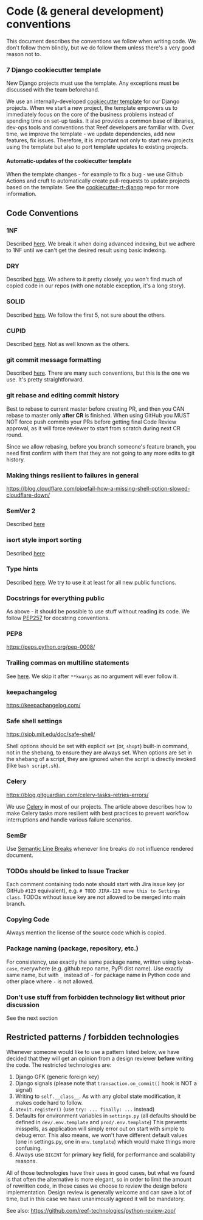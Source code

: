 # Code (& general development) conventions

This document describes the conventions we follow when writing code.
We don't follow them blindly, but we do follow them unless there's a very good reason not to.

### 7 Django cookiecutter template

New Django projects must use the template. Any exceptions must be discussed with the team beforehand.

We use an internally-developed [cookiecutter template](https://github.com/reef-technologies/cookiecutter-rt-django/) for our Django projects. When we start a new project, the template empowers us to immediately focus on the core of the business problems instead of spending time on set-up tasks. It also provides a common base of libraries, dev-ops tools and conventions that Reef developers are familiar with. Over time, we improve the template - we update dependencies, add new features, fix issues. Therefore, it is important not only to start new projects using the template but also to port template updates to existing projects.

#### Automatic-updates of the cookiecutter template

When the template changes - for example to fix a bug - we use Github Actions and cruft to automatically create pull-requests to update projects based on the template. See the [cookiecutter-rt-django](https://github.com/reef-technologies/cookiecutter-rt-django/) repo for more information.

## Code Conventions

### 1NF

Described [here](https://en.wikipedia.org/wiki/First_normal_form).
We break it when doing advanced indexing, but we adhere to 1NF until we can't get the desired result using basic indexing.

### DRY

Described [here](https://en.wikipedia.org/wiki/Don%27t_repeat_yourself).
We adhere to it pretty closely, you won't find much of copied code in our repos (with one notable exception, it's a long story).

### SOLID

Described [here](https://en.wikipedia.org/wiki/SOLID).
We follow the first 5, not sure about the others.

### CUPID

Described [here](https://dannorth.net/2022/02/10/cupid-for-joyful-coding/).
Not as well known as the others.

### git commit message formatting

Described [here](https://chris.beams.io/posts/git-commit/).
There are many such conventions, but this is the one we use.
It's pretty straightforward.

### git rebase and editing commit history

Best to rebase to current master before creating PR, and then you CAN rebase to master only **after CR** is finished.
When using GitHub you MUST NOT force push commits your PRs before getting final Code Review approval, as it will force reviewer to start from scratch during next CR round.

Since we allow rebasing, before you branch someone's feature branch, you need first confirm with them that they are not going to any more edits to git history.

### Making things resilient to failures in general

<https://blog.cloudflare.com/pipefail-how-a-missing-shell-option-slowed-cloudflare-down/>

### SemVer 2

Described [here](https://semver.org/spec/v2.0.0.html)

### isort style import sorting

Described [here](https://pycqa.github.io/isort/docs/configuration/custom_sections_and_ordering.html)

### Type hints

Described [here](https://docs.python.org/3/library/typing.html).
We try to use it at least for all new public functions.

### Docstrings for everything public

As above - it should be possible to use stuff without reading its code.
We follow [PEP257](https://peps.python.org/pep-0257/) for docstring conventions.

### PEP8

<https://peps.python.org/pep-0008/>

### Trailing commas on multiline statements

See [here](https://stackoverflow.com/a/17492103/1935381).
We skip it after `**kwargs` as no argument will ever follow it.

### keepachangelog

<https://keepachangelog.com/>

### Safe shell settings

<https://sipb.mit.edu/doc/safe-shell/>

Shell options should be set with explicit `set` (or, `shopt`) built-in command, not in the shebang, to ensure they are always set.
When options are set in the shebang of a script, they are ignored when the script is directly invoked (like `bash script.sh`).

### Celery

https://blog.gitguardian.com/celery-tasks-retries-errors/

We use [Celery](https://docs.celeryq.dev/) in most of our projects. The article above describes how to make Celery tasks more resilient with best practices to prevent workflow interruptions and handle various failure scenarios.

### SemBr

Use [Semantic Line Breaks](https://sembr.org/) whenever line breaks do not influence rendered document.

### TODOs should be linked to Issue Tracker

Each comment containing todo note should start with Jira issue key (or GitHub `#123` equivalent), e.g. `# TODD JIRA-123 move this to Settings class`.
TODOs without issue key are not allowed to be merged into main branch.

### Copying Code

Always mention the license of the source code which is copied.

### Package naming (package, repository, etc.)

For consistency, use exactly the same package name, written using `kebab-case`, everywhere (e.g. github repo name, PyPI dist name).
Use exactly same name, but with `_` instead of `-` for package name in Python code and other place where `-` is not allowed.

### Don't use stuff from forbidden technology list without prior discussion

See the next section

## Restricted patterns / forbidden technologies

Whenever someone would like to use a pattern listed below, we have decided that they will get an opinion from a design reviewer **before** writing the code.
The restricted technologies are:

1. Django GFK (generic foreign key)
2. Django signals (please note that `transaction.on_commit()` hook is NOT a signal)
3. Writing to `self.__class__`.
   As with any global state modification, it makes code hard to follow.
4. `atexit.register()` (use `try: ... finally: ...` instead)
5. Defaults for environment variables in `settings.py` (all defaults should be defined in `dev/.env.template` and `prod/.env.template`)
   This prevents misspells, as application will simply error out on start with simple to debug error.
   This also means, we won't have different default values (one in settings.py, one in `env.template`) which would make things more confusing.
6. Always use `BIGINT` for primary key field, for performance and scalability reasons.

All of those technologies have their uses in good cases, but what we found is that often the alternative is more elegant, so in order to limit the amount of rewritten code, in those cases we choose to review the design before implementation.
Design review is generally welcome and can save a lot of time, but in this case we have unanimously agreed it will be mandatory.

See also:
<https://github.com/reef-technologies/python-review-zoo/>
